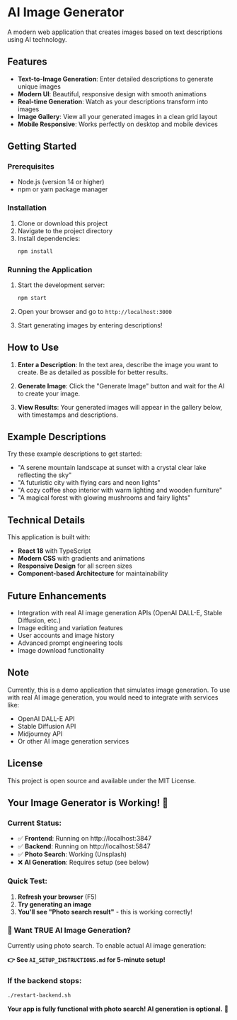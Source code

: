# AI Image Generator

A modern web application that creates images based on text descriptions using AI technology.

## Features

- **Text-to-Image Generation**: Enter detailed descriptions to generate unique images
- **Modern UI**: Beautiful, responsive design with smooth animations
- **Real-time Generation**: Watch as your descriptions transform into images
- **Image Gallery**: View all your generated images in a clean grid layout
- **Mobile Responsive**: Works perfectly on desktop and mobile devices

## Getting Started

### Prerequisites

- Node.js (version 14 or higher)
- npm or yarn package manager

### Installation

1. Clone or download this project
2. Navigate to the project directory
3. Install dependencies:
   ```bash
   npm install
   ```

### Running the Application

1. Start the development server:
   ```bash
   npm start
   ```

2. Open your browser and go to `http://localhost:3000`

3. Start generating images by entering descriptions!

## How to Use

1. **Enter a Description**: In the text area, describe the image you want to create. Be as detailed as possible for better results.

2. **Generate Image**: Click the "Generate Image" button and wait for the AI to create your image.

3. **View Results**: Your generated images will appear in the gallery below, with timestamps and descriptions.

## Example Descriptions

Try these example descriptions to get started:

- "A serene mountain landscape at sunset with a crystal clear lake reflecting the sky"
- "A futuristic city with flying cars and neon lights"
- "A cozy coffee shop interior with warm lighting and wooden furniture"
- "A magical forest with glowing mushrooms and fairy lights"

## Technical Details

This application is built with:
- **React 18** with TypeScript
- **Modern CSS** with gradients and animations
- **Responsive Design** for all screen sizes
- **Component-based Architecture** for maintainability

## Future Enhancements

- Integration with real AI image generation APIs (OpenAI DALL-E, Stable Diffusion, etc.)
- Image editing and variation features
- User accounts and image history
- Advanced prompt engineering tools
- Image download functionality

## Note

Currently, this is a demo application that simulates image generation. To use with real AI image generation, you would need to integrate with services like:
- OpenAI DALL-E API
- Stable Diffusion API
- Midjourney API
- Or other AI image generation services

## License

This project is open source and available under the MIT License. 

## **Your Image Generator is Working!** 🎉

### **Current Status:**
- ✅ **Frontend**: Running on http://localhost:3847
- ✅ **Backend**: Running on http://localhost:5847
- ✅ **Photo Search**: Working (Unsplash)
- ❌ **AI Generation**: Requires setup (see below)

### **Quick Test:**
1. **Refresh your browser** (F5)
2. **Try generating an image**
3. **You'll see "Photo search result"** - this is working correctly!

### **🤖 Want TRUE AI Image Generation?**
Currently using photo search. To enable actual AI image generation:

**👉 See `AI_SETUP_INSTRUCTIONS.md` for 5-minute setup!**

### **If the backend stops:**
```bash
./restart-backend.sh
```

**Your app is fully functional with photo search! AI generation is optional.** 🚀 